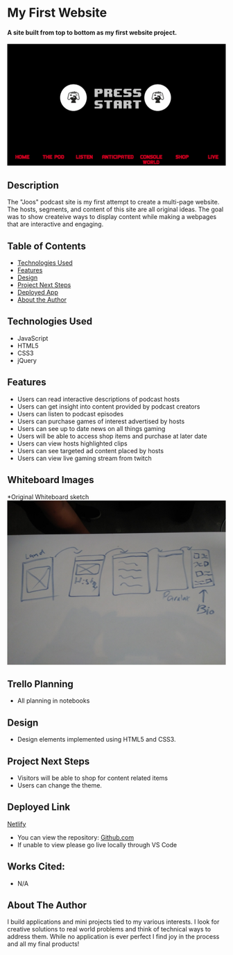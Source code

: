 # My First Website

#### A site built from top to bottom as my first website project.
<img src="./images/homePage.png" alt="Home Page Welcome Screen"/>

## Description
The "Joos" podcast site is my first attempt to create a multi-page website. The hosts, segments, and content of this site are all original ideas. The goal was to show createive ways to display content while making a webpages that are interactive and engaging.

## Table of Contents
* [Technologies Used](#technologiesused)
* [Features](#features)
* [Design](#design)
* [Project Next Steps](#nextsteps)
* [Deployed App](#deployment)
* [About the Author](#author)

## <a name="technologiesused"></a>Technologies Used
* JavaScript
* HTML5
* CSS3
* jQuery


## Features
* Users can read interactive descriptions of podcast hosts
* Users can get insight into content provided by podcast creators
* Users can listen to podcast episodes
* Users can purchase games of interest advertised by hosts
* Users can see up to date news on all things gaming
* Users will be able to access shop items and purchase at later  date
* Users can view hosts highlighted clips
* Users can see targeted ad content placed by hosts
* Users can view live gaming stream from twitch

## Whiteboard Images
*Original Whiteboard sketch
<img src="./images/whiteboard.jpg" alt="Original Sketch"/>

## Trello Planning
* All planning in notebooks

## <a name="design"></a>Design
* Design elements implemented using HTML5 and CSS3. 


## <a name="nextsteps"></a>Project Next Steps
* Visitors will be able to shop for content related items
* Users can change the theme.

## <a name="deployment"></a>Deployed Link
[Netlify](https://thejoospod.netlify.app)

* You can view the repository:
[Github.com](https://github.com/Gr8ness21/joosPodcast)
* If unable to view please go live locally through VS Code
    
## Works Cited:
* N/A


## <a name="author"></a>About The Author
I build applications and mini projects tied to my various interests. I look for creative solutions to real world problems and think of technical ways to address them. While no application is ever perfect I find joy in the process and all my final products!